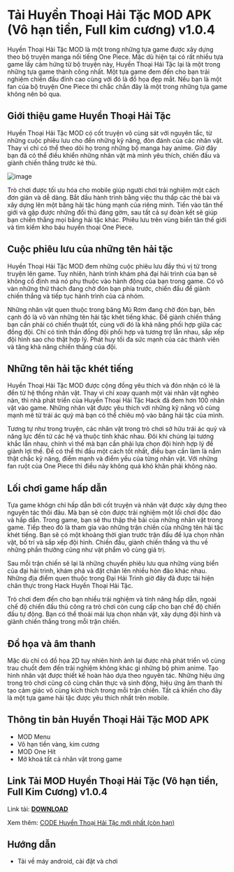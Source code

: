 # Tải Huyền Thoại Hải Tặc MOD APK (Vô hạn tiền, Full kim cương) v1.0.4
Huyền Thoại Hải Tặc MOD là một trong những tựa game được xây dựng theo bộ truyện manga nối tiếng One Piece. Mặc dù hiện tại có rất nhiều tựa game lấy cảm hứng từ bộ truyện này, Huyền Thoại Hải Tặc lại là một trong những tựa game thành công nhất. Một tựa game đem đến cho bạn trải nghiệm chiến đấu đỉnh cao cùng với đó là đồ họa đẹp mắt. Nếu bạn là một fan của bộ truyện One Piece thì chắc chắn đây là một trong những tựa game không nên bỏ qua.

## Giới thiệu game Huyền Thoại Hải Tặc
Huyền Thoại Hải Tặc MOD có cốt truyện vô cùng sát với nguyên tắc, từ những cuộc phiêu lưu cho đến những kỹ năng, đòn đánh của các nhân vật. Thay vì chỉ có thể theo dõi họ trong những bộ manga hay anime. Giờ đây bạn đã có thể điều khiển những nhân vật mà mình yêu thích, chiến đấu và giành chiến thắng trước kẻ thù.

![image](https://github.com/user-attachments/assets/506f0eb6-b819-46d0-8285-b4b75b8d7c11)


Trò chơi được tối ưu hóa cho mobile giúp người chơi trải nghiệm một cách đơn giản và dễ dàng. Bắt đầu hành trình bằng việc thu thấp các thẻ bài và xây dựng lên một băng hải tặc hùng mạnh của riêng mình. Tiến vào tân thế giới và gặp được những đối thủ đáng gờm, sau tất cả sự đoàn kết sẽ giúp bạn chiến thắng mọi băng hải tặc khác. Phiêu lưu trên vùng biển tân thế giới và tìm kiếm kho báu huyền thoại One Piece.

## Cuộc phiêu lưu của những tên hải tặc
Huyền Thoại Hải Tặc MOD đem những cuộc phiêu lưu đầy thú vị từ trong truyện lên game. Tuy nhiên, hành trình khám phá đại hải trình của bạn sẽ không cố định mà nó phụ thuộc vào hành động của bạn trong game. Có vô vàn những thử thách đang chờ đón bạn phía trước, chiến đấu để giành chiến thắng và tiếp tục hành trình của cả nhóm.

Những nhân vật quen thuộc trong băng Mũ Rơm đang chờ đón bạn, bên cạnh đó là vô vàn những tên hải tặc khét tiếng khác. Để giành chiến thắng bạn cần phải có chiến thuật tốt, cùng với đó là khả năng phối hợp giữa các đồng đội. Chỉ có tinh thần đồng đội phối hợp và tương trợ lẫn nhau, sắp xếp đội hình sao cho thật hợp lý. Phát huy tối đa sức mạnh của các thành viên và tăng khả năng chiến thắng của đội.

## Những tên hải tặc khét tiếng
Huyền Thoại Hải Tặc MOD được cộng đồng yêu thích và đón nhận có lẽ là đến từ hệ thống nhân vật. Thay vì chỉ xoay quanh một vài nhân vật nghèo nàn, thì nhà phát triển của Huyền Thoại Hải Tặc Hack đã đem hơn 100 nhân vật vào game. Những nhân vật được yêu thích với những kỹ năng vô cùng mạnh mẽ từ trái ác quỷ mà bạn có thể chiêu mộ vào băng hải tặc của mình.

Tương tự như trong truyện, các nhân vật trong trò chơi sở hữu trái ác quỷ và năng lực đến từ các hệ và thuộc tính khác nhau. Đôi khi chúng lại tương khắc lẫn nhau, chính vì thế mà bạn cần phải lựa chọn đội hình hợp lý để giành lợi thế. Để có thể thi đấu một cách tốt nhất, điều bạn cần làm là nắm thật chắc kỹ năng, điểm mạnh và điểm yếu của từng nhân vật. Với những fan ruột của One Piece thì điều này không quá khó khăn phải không nào.

## Lối chơi game hấp dẫn
Tựa game khôgn chỉ hấp dẫn bởi cốt truyện và nhân vật được xây dựng theo nguyên tác thôi đâu. Mà bạn sẽ còn được trải nghiệm một lối chơi độc đáo và hấp dẫn. Trong game, bạn sẽ thu thập thẻ bài của những nhân vật trong game. Tiếp theo đó là tham gia vào những trận chiến của những tên hải tặc khét tiếng. Bạn sẽ có một khoảng thời gian trước trận đấu để lựa chọn nhân vật, bố trí và sắp xếp đội hình. Chiến đấu, giành chiến thắng và thu về những phần thưởng cũng như vật phẩm vô cùng giá trị.

Sau mỗi trận chiến sẽ lại là những chuyến phiêu lưu qua những vùng biển của đại hải trình, khám phá và đặt chân lên nhiều hòn đảo khác nhau. Những địa điểm quen thuộc trong Đại Hải Trình giờ đây đã được tái hiện chân thực trong Hack Huyền Thoại Hải Tặc.

Trò chơi đem đến cho bạn nhiều trải nghiệm và tính năng hấp dẫn, ngoài chế độ chiến đấu thủ công ra trò chơi còn cung cấp cho bạn chế độ chiến đấu tự động. Bạn có thể thoải mái lựa chọn nhân vật, xây dựng đội hình và giành chiến thắng trong mỗi trận chiến.

## Đồ họa và âm thanh
Mặc dù chỉ có đồ họa 2D tuy nhiên hình ảnh lại được nhà phát triển vô cùng trau chuốt đem đến trải nghiệm không khác gì những bộ phim anime. Tạo hình nhân vật được thiết kế hoàn hảo dựa theo nguyên tác. Những hiệu ứng trong trò chơi cũng cô cùng chân thực và sinh động, hiệu ứng âm thanh thì tạo cảm giác vô cùng kích thích trong mỗi trận chiến. Tất cả khiến cho đây là một tựa game hải tặc được yêu thích nhất trên mobile.

## Thông tin bản Huyền Thoại Hải Tặc MOD APK
- MOD Menu
- Vô hạn tiền vàng, kim cương
- MOD One Hit
- Mở khoá tất cả nhân vật trong game
## Link Tải MOD Huyền Thoại Hải Tặc (Vô hạn tiền, Full Kim Cương) v1.0.4
Link tải: [**DOWNLOAD**](https://phanmemnet.com/tai-huyen-thoai-hai-tac-mod-apk-vo-han-tien-full-kim-cuong-v1-0-4/)

Xem thêm: [CODE Huyền Thoại Hải Tặc mới nhất (còn hạn)](https://phanmemnet.com/tai-huyen-thoai-hai-tac-mod-apk-vo-han-tien-full-kim-cuong-v1-0-4/)

## Hướng dẫn
- Tải về máy android, cài đặt và chơi
